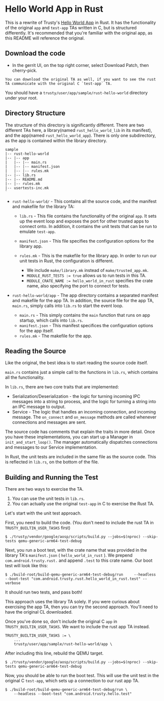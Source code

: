 # Hello World App in Rust

This is a rewrite of Trusty's [Hello World App](https://android.googlesource.com/trusty/app/sample/+/88c0b5406c6615e0945239700fd0b0afbc0de278/hello-world)
in Rust. It has the functionality of the original `app` and `test-app` TAs written in C, but is structured differently. It's recommended that you're familiar with the original app, as this README will reference the original.

## Download the code

- In the gerrit UI, on the top right corner, select Download Patch, then cherry-pick.

```{admonition} Tip
You can download the original TA as well, if you want to see the rust TA communicate with the original C `test-app` TA.
```

You should have a `trusty/user/app/sample/rust-hello-world` directory under your root.

## Directory Structure

The structure of this directory is significantly different. There are two different TAs here, a library(named `rust_hello_world_lib` in its manifest), and the app(named `rust_hello_world_app`). There is only one subdirectory, as the app is contained within the library directory.


```
sample
|-- rust-hello-world
|-- |-- app
|   |-- |-- main.rs
|   |-- |-- manifest.json
|   |-- |-- rules.mk
|-- |-- lib.rs
|-- |-- README.md
|-- |-- rules.mk
|-- usertests-inc.mk
`
```

* `rust-hello-world/` - This contains all the source code, and the manifest and makefile for the library TA:

    -   `lib.rs` - This file contains the functionality of the original `app`. It sets up the event loop and exposes the port
        for other trusted apps to connect onto. In addition, it contains the unit tests that can be run to emulate `test-app`.

    -   `manifest.json` - This file specifies the configuration options for the library app.

    -   `rules.mk` - This is the makefile for the library app. In order to run our unit tests in Rust, the configuration is
different.
        * We include `make/library.mk` instead of `make/trusted_app.mk`.
        * `MODULE_RUST_TESTS := true` allows us to run tests in this TA.
        * `MODULE_CRATE_NAME := hello_world_in_rust` specifies the crate name, also specifying the port to connect for tests.

* `rust-hello-world/app` - The app directory contains a separated manifest and makefile for the app TA. In addition, the source file for the app TA, `main.rs`, simply calls into `lib.rs` to start the event loop.

    -   `main.rs` - This simply contains the `main` function that runs on app startup, which calls into `lib.rs`.
    -   `manifest.json` - This manifest specifices the configuration options for the app itself.
    -   `rules.mk` - The makefile for the app.

## Reading the Source

Like the original, the best idea is to start reading the source code itself.

`main.rs` contains just a simple call to the functions in `lib.rs`, which contains all the functionality.

In `lib.rs`, there are two core traits that are implemented:
* Serialization/Deserialization - the logic for turning incoming IPC messages into a string to process, and the logic for turning a string into an IPC message to output.
* Service - The logic that handles an incoming connection, and incoming message. The `on_connect` and `on_message` methods are called whenever connections and messages are sent.

The source code has comments that explain the traits in more detail. Once you have these implementations, you can start up a Manager in `init_and_start_loop()`. The manager automatically dispatches connections and messages to our Service implementation.

In Rust, the unit tests are included in the same file as the source code. This is reflected in `lib.rs`, on the bottom of the file.

## Building and Running the Test

There are two ways to exercise the TA.
1. You can use the unit tests in `lib.rs`.
2. You can actually use the original `test-app` in C to exercise the Rust TA.

Let's start with the unit test approach.

First, you need to build the code. (You don't need to include the rust TA in `TRUSTY_BUILTIN_USER_TASKS` first)

```
$ ./trusty/vendor/google/aosp/scripts/build.py --jobs=$(nproc) --skip-tests qemu-generic-arm64-test-debug
```

Next, you run a boot test, with the crate name that was provided in the library TA's `manifest.json` ( `hello_world_in_rust` ). We prepend `com.android.trusty.rust.` and append `.test` to this crate name. Our boot test will look like this:

```
$ ./build-root/build-qemu-generic-arm64-test-debug/run     --headless --boot-test "com.android.trusty.rust.hello_world_in_rust.test" --verbose
```

It should run two tests, and pass both!

This approach uses the library TA solely. If you were curious about exercising the app TA, then you can try the second approach. You'll need to have the original CL downloaded.

Once you've done so, don't include the original C `app` in `TRUSTY_BUILTIN_USER_TASKS`. We want to include the rust app TA instead.

```
TRUSTY_BUILTIN_USER_TASKS := \
    ...
	trusty/user/app/sample/rust-hello-world/app \
```

After including this line, rebuild the QEMU target.

```
$ ./trusty/vendor/google/aosp/scripts/build.py --jobs=$(nproc) --skip-tests qemu-generic-arm64-test-debug
```

Now, you should be able to run the boot test. This will use the unit test in the original C `test-app`, which sets up a connection to our rust app TA.

```
$ ./build-root/build-qemu-generic-arm64-test-debug/run \
    --headless --boot-test "com.android.trusty.hello.test"
```

